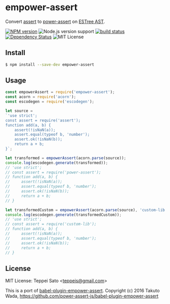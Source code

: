 empower-assert
====

Convert [assert](https://nodejs.org/api/assert.html) to [power-assert](https://github.com/power-assert-js/power-assert) on [ESTree AST](https://github.com/estree/estree).

[![NPM version][npm-image]][npm-url]
![Node.js version support][node-version]
[![build status][travis-image]][travis-url]
[![Dependency Status][deps-image]][deps-url]
![MIT License][license]

## Install

```bash
$ npm install --save-dev empower-assert
```

## Usage

```js
const empowerAssert = require('empower-assert');
const acorn = require('acorn');
const escodegen = require('escodegen');

let source =
`'use strict';
const assert = require('assert');
function add(a, b) {
    assert(!isNaN(a));
    assert.equal(typeof b, 'number');
    assert.ok(!isNaN(b));
    return a + b;
}`;

let transformed = empowerAssert(acorn.parse(source));
console.log(escodegen.generate(transformed));
// 'use strict';
// const assert = require('power-assert');
// function add(a, b) {
//     assert(!isNaN(a));
//     assert.equal(typeof b, 'number');
//     assert.ok(!isNaN(b));
//     return a + b;
// }

let transformedCustom = empowerAssert(acorn.parse(source), 'custom-lib');
console.log(escodegen.generate(transformedCustom));
// 'use strict';
// const assert = require('custom-lib');
// function add(a, b) {
//     assert(!isNaN(a));
//     assert.equal(typeof b, 'number');
//     assert.ok(!isNaN(b));
//     return a + b;
// }
```

## License

MIT License: Teppei Sato &lt;teppeis@gmail.com&gt;

This is a port of [babel-plugin-empower-assert](https://github.com/power-assert-js/babel-plugin-empower-assert).
Copyright (c) 2016 Takuto Wada, https://github.com/power-assert-js/babel-plugin-empower-assert

[npm-image]: https://img.shields.io/npm/v/empower-assert.svg
[npm-url]: https://npmjs.org/package/empower-assert
[travis-image]: https://travis-ci.org/teppeis/empower-assert.svg?branch=master
[travis-url]: https://travis-ci.org/teppeis/empower-assert
[deps-image]: https://david-dm.org/teppeis/empower-assert.svg
[deps-url]: https://david-dm.org/teppeis/empower-assert
[node-version]: https://img.shields.io/badge/Node.js%20support-v0.12–v7-brightgreen.svg
[license]: https://img.shields.io/npm/l/empower-assert.svg
